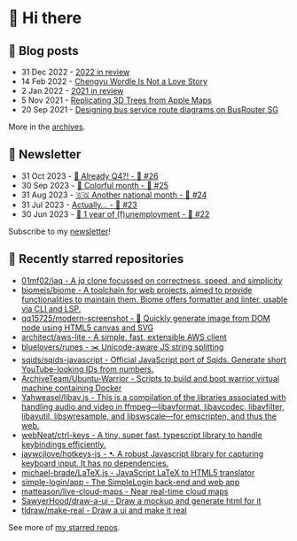 # 👋 Hi there

## 📝 Blog posts

<!-- feed start -->
- 31 Dec 2022 - [2022 in review](https://cheeaun.com/blog/2022/12/2022-in-review/)
- 14 Feb 2022 - [Chengyu Wordle Is Not a Love Story](https://cheeaun.com/blog/2022/02/chengyu-wordle-is-not-a-love-story/)
- 2 Jan 2022 - [2021 in review](https://cheeaun.com/blog/2022/01/2021-in-review/)
- 5 Nov 2021 - [Replicating 3D Trees from Apple Maps](https://cheeaun.com/blog/2021/11/replicating-3d-trees-apple-maps/)
- 20 Sep 2021 - [Designing bus service route diagrams on BusRouter SG](https://cheeaun.com/blog/2021/09/bus-service-route-diagrams-busrouter-sg/)
<!-- feed end -->

More in the [archives](https://cheeaun.com/blog/archives/).

## 📰 Newsletter

<!-- newsletter start -->
- 31 Oct 2023 - [🫣 Already Q4?! - 🥫 #26](https://cheeaun.substack.com/p/already-q4-26)
- 30 Sep 2023 - [🎨 Colorful month - 🥫 #25](https://cheeaun.substack.com/p/colorful-month-25)
- 31 Aug 2023 - [🇸🇬 Another national month - 🥫 #24](https://cheeaun.substack.com/p/another-national-month-24)
- 31 Jul 2023 - [Actually… - 🥫 #23](https://cheeaun.substack.com/p/actually-23)
- 30 Jun 2023 - [🎂 1 year of (f)unemployment - 🥫 #22](https://cheeaun.substack.com/p/1-year-of-funemployment-22)
<!-- newsletter end -->

Subscribe to my [newsletter](https://cheeaun.substack.com/)!

## 🌟 Recently starred repositories

<!-- starred repos start -->
- [01mf02/jaq - A jq clone focussed on correctness, speed, and simplicity](https://github.com/01mf02/jaq)
- [biomejs/biome - A toolchain for web projects, aimed to provide functionalities to maintain them. Biome offers formatter and linter, usable via CLI and LSP.](https://github.com/biomejs/biome)
- [qq15725/modern-screenshot - 📸 Quickly generate image from DOM node using HTML5 canvas and SVG](https://github.com/qq15725/modern-screenshot)
- [architect/aws-lite - A simple, fast, extensible AWS client](https://github.com/architect/aws-lite)
- [bluelovers/runes - ✂️  Unicode-aware JS string splitting](https://github.com/bluelovers/runes)
- [sqids/sqids-javascript - Official JavaScript port of Sqids. Generate short YouTube-looking IDs from numbers.](https://github.com/sqids/sqids-javascript)
- [ArchiveTeam/Ubuntu-Warrior - Scripts to build and boot warrior virtual machine containing Docker](https://github.com/ArchiveTeam/Ubuntu-Warrior)
- [Yahweasel/libav.js - This is a compilation of the libraries associated with handling audio and video in ffmpeg—libavformat, libavcodec, libavfilter, libavutil, libswresample, and libswscale—for emscripten, and thus the web.](https://github.com/Yahweasel/libav.js)
- [webNeat/ctrl-keys - A tiny, super fast, typescript library to handle keybindings efficiently.](https://github.com/webNeat/ctrl-keys)
- [jaywcjlove/hotkeys-js - ➷ A robust Javascript library for capturing keyboard input. It has no dependencies. ](https://github.com/jaywcjlove/hotkeys-js)
- [michael-brade/LaTeX.js - JavaScript LaTeX to HTML5 translator](https://github.com/michael-brade/LaTeX.js)
- [simple-login/app - The SimpleLogin back-end and web app](https://github.com/simple-login/app)
- [matteason/live-cloud-maps - Near real-time cloud maps](https://github.com/matteason/live-cloud-maps)
- [SawyerHood/draw-a-ui - Draw a mockup and generate html for it](https://github.com/SawyerHood/draw-a-ui)
- [tldraw/make-real - Draw a ui and make it real](https://github.com/tldraw/make-real)
<!-- starred repos end -->

See more of [my starred repos](https://github.com/stars/cheeaun/).
